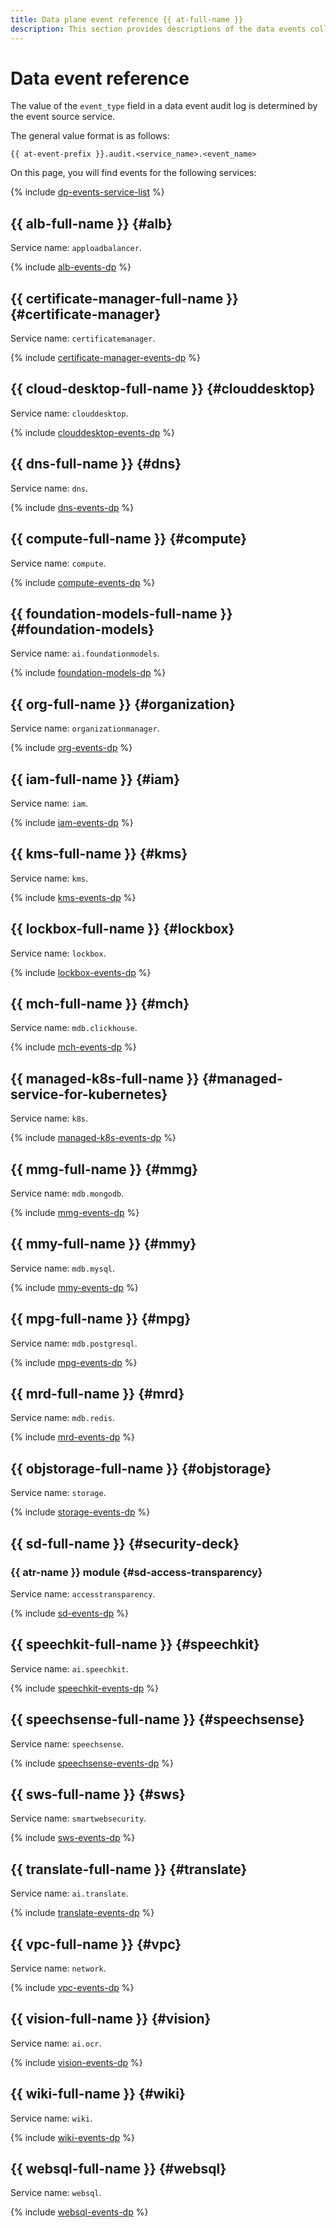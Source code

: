 ```yaml
---
title: Data plane event reference {{ at-full-name }}
description: This section provides descriptions of the data events collected in {{ yandex-cloud }} services.
---
```


# Data event reference

The value of the `event_type` field in a data event audit log is determined by the event source service.

The general value format is as follows:

```text
{{ at-event-prefix }}.audit.<service_name>.<event_name>
```

On this page, you will find events for the following services:

{% include [dp-events-service-list](../../_includes/audit-trails/dp-events-service-list.md) %}

## {{ alb-full-name }} {#alb}

Service name: `apploadbalancer`.

{% include [alb-events-dp](../../_includes/audit-trails/events/alb-events-dp.md) %}

## {{ certificate-manager-full-name }} {#certificate-manager}

Service name: `certificatemanager`.

{% include [certificate-manager-events-dp](../../_includes/audit-trails/events/certificate-manager-events-dp.md) %}

## {{ cloud-desktop-full-name }} {#clouddesktop}

Service name: `clouddesktop`.

{% include [clouddesktop-events-dp](../../_includes/audit-trails/events/clouddesktop-events-dp.md) %}

## {{ dns-full-name }} {#dns}

Service name: `dns`.

{% include [dns-events-dp](../../_includes/audit-trails/events/dns-events-dp.md) %}

## {{ compute-full-name }} {#compute}

Service name: `compute`.

{% include [compute-events-dp](../../_includes/audit-trails/events/compute-events-dp.md) %}

## {{ foundation-models-full-name }} {#foundation-models}

Service name: `ai.foundationmodels`.

{% include [foundation-models-dp](../../_includes/audit-trails/events/foundation-models-dp.md) %}

## {{ org-full-name }} {#organization}

Service name: `organizationmanager`.

{% include [org-events-dp](../../_includes/audit-trails/events/org-events-dp.md) %}

## {{ iam-full-name }} {#iam}

Service name: `iam`.

{% include [iam-events-dp](../../_includes/audit-trails/events/iam-events-dp.md) %}

## {{ kms-full-name }} {#kms}

Service name: `kms`.

{% include [kms-events-dp](../../_includes/audit-trails/events/kms-events-dp.md) %}

## {{ lockbox-full-name }} {#lockbox}

Service name: `lockbox`.

{% include [lockbox-events-dp](../../_includes/audit-trails/events/lockbox-events-dp.md) %}

## {{ mch-full-name }} {#mch}

Service name: `mdb.clickhouse`.

{% include [mch-events-dp](../../_includes/audit-trails/events/mch-events-dp.md) %}

## {{ managed-k8s-full-name }} {#managed-service-for-kubernetes}

Service name: `k8s`.

{% include [managed-k8s-events-dp](../../_includes/audit-trails/events/managed-k8s-events-dp.md) %}

## {{ mmg-full-name }} {#mmg}

Service name: `mdb.mongodb`.

{% include [mmg-events-dp](../../_includes/audit-trails/events/mmg-events-dp.md) %}

## {{ mmy-full-name }} {#mmy}

Service name: `mdb.mysql`.

{% include [mmy-events-dp](../../_includes/audit-trails/events/mmy-events-dp.md) %}

## {{ mpg-full-name }} {#mpg}

Service name: `mdb.postgresql`.

{% include [mpg-events-dp](../../_includes/audit-trails/events/mpg-events-dp.md) %}

## {{ mrd-full-name }} {#mrd}

Service name: `mdb.redis`.

{% include [mrd-events-dp](../../_includes/audit-trails/events/mrd-events-dp.md) %}

## {{ objstorage-full-name }} {#objstorage}

Service name: `storage`.

{% include [storage-events-dp](../../_includes/audit-trails/events/storage-events-dp.md) %}

## {{ sd-full-name }} {#security-deck}

### {{ atr-name }} module {#sd-access-transparency}

Service name: `accesstransparency`.

{% include [sd-events-dp](../../_includes/audit-trails/events/sd-events-dp.md) %}

## {{ speechkit-full-name }} {#speechkit}

Service name: `ai.speechkit`.

{% include [speechkit-events-dp](../../_includes/audit-trails/events/speechkit-events-dp.md) %}

## {{ speechsense-full-name }} {#speechsense}

Service name: `speechsense`.

{% include [speechsense-events-dp](../../_includes/audit-trails/events/speechsense-events-dp.md) %}

## {{ sws-full-name }} {#sws}

Service name: `smartwebsecurity`.

{% include [sws-events-dp](../../_includes/audit-trails/events/sws-events-dp.md) %}

## {{ translate-full-name }} {#translate}

Service name: `ai.translate`.

{% include [translate-events-dp](../../_includes/audit-trails/events/translate-events-dp.md) %}

## {{ vpc-full-name }} {#vpc}

Service name: `network`.

{% include [vpc-events-dp](../../_includes/audit-trails/events/vpc-events-dp.md) %}

## {{ vision-full-name }} {#vision}

Service name: `ai.ocr`.

{% include [vision-events-dp](../../_includes/audit-trails/events/vision-events-dp.md) %}

## {{ wiki-full-name }} {#wiki}

Service name: `wiki`.

{% include [wiki-events-dp](../../_includes/audit-trails/events/wiki-events-dp.md) %}

## {{ websql-full-name }} {#websql}

Service name: `websql`.

{% include [websql-events-dp](../../_includes/audit-trails/events/websql-events-dp.md) %}